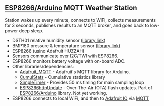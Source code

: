 ## [ESP8266/Arduino](https://github.com/esp8266/Arduino) MQTT Weather Station 
Station wakes up every minute, connects to WiFi, collects measurements for 3 seconds, publishes results to an MQTT broker,
and goes back to low-power deep sleep.

* DSTH01 relative humidity sensor ([library link](https://github.com/igg2/Arduino-DSTH01))
* BMP180 pressure & temperature sensor ([library link](https://github.com/igg2/Arduino-BMP180))
* ESP8266 (using [Adafruit HUZZAH](https://www.adafruit.com/products/2471))
* Sensors communicate over I2C/TWI with ESP8266.
* ESP8266 monitors battery voltage with on-board ADC.
* Other libraries/dependencies:
	* [Adafruit_MQTT](https://github.com/adafruit/Adafruit_MQTT_Library) - Adafruit's MQTT library for Arduino.
	* [CumulStats](https://github.com/igg2/CumulStats) - Cumulative statistics library
	* [SimpleTimer](http://playground.arduino.cc/Code/SimpleTimer) - Provides 50 ms timing for main sampling loop
	* [ESP8266httpUpdate](https://github.com/esp8266/Arduino/tree/master/libraries/ESP8266httpUpdate) - Over-The-Air (OTA) flash updates. Part of [ESP8266/Arduino](https://github.com/esp8266/Arduino) library. Not yet working.
* ESP8266 connects to local WiFi, and then to [Adafruit IO](https://io.adafruit.com)
via [MQTT](http://www.hivemq.com/blog/mqtt-essentials-part-1-introducing-mqtt)

